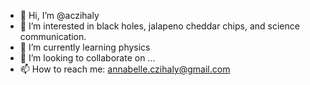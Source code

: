 - 👋 Hi, I’m @aczihaly
- 👀 I’m interested in black holes, jalapeno cheddar chips, and science communication. 
- 🌱 I’m currently learning physics
- 💞️ I’m looking to collaborate on ...
- 📫 How to reach me: annabelle.czihaly@gmail.com

<!---
aczihaly/aczihaly is a ✨ special ✨ repository because its `README.md` (this file) appears on your GitHub profile.
You can click the Preview link to take a look at your changes.
--->
